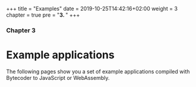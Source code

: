 +++
title = "Examples"
date = 2019-10-25T14:42:16+02:00
weight = 3
chapter = true
pre = "<b>3. </b>"
+++

### Chapter 3

# Example applications

The following pages show you a set of example applications compiled with Bytecoder to JavaScript or WebAssembly.